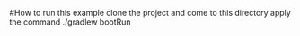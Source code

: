#How to run this example 
clone the project and come to this directory
apply the command ./gradlew bootRun
